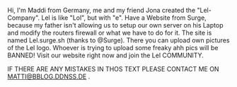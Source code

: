 Hi, I'm Maddi from Germany, 
me and my friend Jona created the "Lel-Company". Lel is like "Lol", but with "e". Have a Website from Surge, because my father isn't allowing us to setup our own server on his Laptop and modify the routers firewall or what we have to do for it. The site is named Lel.surge.sh (thanks to @Surge). There you can upload own pictures of the Lel logo. Whoever is trying to upload some freaky ahh pics will be BANNED! Visit our website right now and join the Lel COMMUNITY.



IF THERE ARE ANY MISTAKES IN THOS TEXT PLEASE CONTACT ME ON MATTI@BBLOG.DDNSS.DE .
